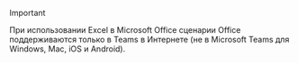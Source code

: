 > [!IMPORTANT]
> При использовании Excel в Microsoft Office сценарии Office поддерживаются только в Teams в Интернете (не в Microsoft Teams для Windows, Mac, iOS и Android).
